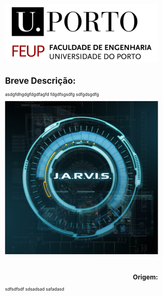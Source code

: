 <p align="right">
  <img src="https://github.com/LuiSoares/JARVIS-on-Messenger/blob/master/Esof-Docs/imagens/Logo%20novo%20FEUPbranco.jpg" alt="FEUP logo">
</p>
<h1 align = "left"> Breve Descrição: </h1>
asdgfdhgdgfdgdfagfd
fdgdfsgsdfg
sdfgdsgdfg
<p align = "right">
<img src="https://github.com/LuiSoares/JARVIS-on-Messenger/blob/master/Esof-Docs/imagens/J.A.R.V.I.S..jpg">
</p>
<br>
<h2 align = "right"> Origem: </h3>
sdfsdfsdf
sdsadsad
safadasd
